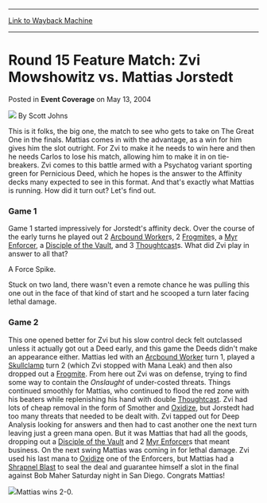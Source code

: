 
---
[Link to Wayback Machine](https://web.archive.org/web/20220814123928/https://magic.wizards.com/en/articles/archive/event-coverage/round-15-feature-match-zvi-mowshowitz-vs-mattias-jorstedt-2004-05-13)

[_metadata_:author]:- "Scott Johns"
[_metadata_:description]:- "This is it folks, the big one, the match to see who gets to take on The Great One in the finals. Mattias comes in with the advantage, as a win for him gives him the slot outright. For Zvi to make it he needs to win here and then he needs Carlos to lose his match, allowing him to make it in on tie-breakers. Zvi comes to this battle armed with a Psychatog variant sporting green"
[_metadata_:generator]:- "Drupal 7 (http://drupal.org)"
[_metadata_:node]:- "579216"
[_metadata_:publish_date]:- "2004-05-13"
[_metadata_:source]:- "div-main-content"
[_metadata_:title]:- "Round 15 Feature Match: Zvi Mowshowitz vs. Mattias Jorstedt"
[_metadata_:wayback_capture_timestamp]:- "2022-08-14 12:39:28"
[_metadata_:wayback_raw_url]:- "https://web.archive.org/web/20220814123928id_/https://magic.wizards.com/en/articles/archive/event-coverage/round-15-feature-match-zvi-mowshowitz-vs-mattias-jorstedt-2004-05-13"
[_metadata_:wayback_url]:- "https://magic.wizards.com/en/articles/archive/event-coverage/round-15-feature-match-zvi-mowshowitz-vs-mattias-jorstedt-2004-05-13"
---


Round 15 Feature Match: Zvi Mowshowitz vs. Mattias Jorstedt
===========================================================



 Posted in **Event Coverage**
 on May 13, 2004 






![](https://media.magic.wizards.com/styles/auth_small/public/images/person/authorpic_scottjohns.jpg)
By Scott Johns











This is it folks, the big one, the match to see who gets to take on The Great One in the finals. Mattias comes in with the advantage, as a win for him gives him the slot outright. For Zvi to make it he needs to win here and then he needs Carlos to lose his match, allowing him to make it in on tie-breakers. Zvi comes to this battle armed with a Psychatog variant sporting green for Pernicious Deed, which he hopes is the answer to the Affinity decks many expected to see in this format. And that's exactly what Mattias is running. How did it turn out? Let's find out.


### Game 1


Game 1 started impressively for Jorstedt's affinity deck. Over the course of the early turns he played out 2 [Arcbound Worker](https://gatherer.wizards.com/Pages/Card/Details.aspx?name=Arcbound+Worker)s, 2 [Frogmite](https://gatherer.wizards.com/Pages/Card/Details.aspx?name=Frogmite)s, a [Myr Enforcer](https://gatherer.wizards.com/Pages/Card/Details.aspx?name=Myr+Enforcer), a [Disciple of the Vault](https://gatherer.wizards.com/Pages/Card/Details.aspx?name=Disciple+of+the+Vault), and 3 [Thoughtcast](https://gatherer.wizards.com/Pages/Card/Details.aspx?name=Thoughtcast)s. What did Zvi play in answer to all that? 


A Force Spike. 


Stuck on two land, there wasn't even a remote chance he was pulling this one out in the face of that kind of start and he scooped a turn later facing lethal damage. 


### Game 2


This one opened better for Zvi but his slow control deck felt outclassed unless it actually got out a Deed early, and this game the Deeds didn't make an appearance either. Mattias led with an [Arcbound Worker](https://gatherer.wizards.com/Pages/Card/Details.aspx?name=Arcbound+Worker) turn 1, played a [Skullclamp](https://gatherer.wizards.com/Pages/Card/Details.aspx?name=Skullclamp) turn 2 (which Zvi stopped with Mana Leak) and then also dropped out a [Frogmite](https://gatherer.wizards.com/Pages/Card/Details.aspx?name=Frogmite). From here out Zvi was on defense, trying to find some way to contain the *Onslaught* of under-costed threats. Things continued smoothly for Mattias, who continued to flood the red zone with his beaters while replenishing his hand with double [Thoughtcast](https://gatherer.wizards.com/Pages/Card/Details.aspx?name=Thoughtcast). Zvi had lots of cheap removal in the form of Smother and [Oxidize](https://gatherer.wizards.com/Pages/Card/Details.aspx?name=Oxidize), but Jorstedt had too many threats that needed to be dealt with. Zvi tapped out for Deep Analysis looking for answers and then had to cast another one the next turn leaving just a green mana open. But it was Mattias that had all the goods, dropping out a [Disciple of the Vault](https://gatherer.wizards.com/Pages/Card/Details.aspx?name=Disciple+of+the+Vault) and 2 [Myr Enforcer](https://gatherer.wizards.com/Pages/Card/Details.aspx?name=Myr+Enforcer)s that meant business. On the next swing Mattias was coming in for lethal damage. Zvi used his last mana to [Oxidize](https://gatherer.wizards.com/Pages/Card/Details.aspx?name=Oxidize) one of the Enforcers, but Mattias had a [Shrapnel Blast](https://gatherer.wizards.com/Pages/Card/Details.aspx?name=Shrapnel+Blast) to seal the deal and guarantee himself a slot in the final against Bob Maher Saturday night in San Diego. Congrats Mattias!


![](https://media.magic.wizards.com/image_legacy_migration/sideboard/images/mi04/fm11_1.jpg)Mattias wins 2-0. 







